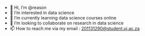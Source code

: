- 👋 Hi, I’m @reason
- 👀 I’m interested in data science
- 🌱 I’m currently learning data science courses online
- 💞️ I’m looking to collaborate on research in data science
- 📫 How to reach me via my email : 201131290@student.uj.ac.za

<!---
reasonqinisile/reasonqinisile is a ✨ special ✨ repository because its `README.md` (this file) appears on your GitHub profile.
You can click the Preview link to take a look at your changes.
--->
